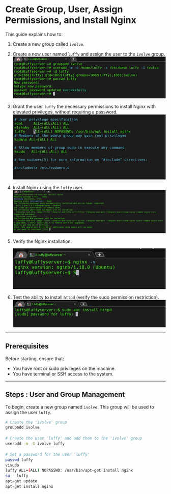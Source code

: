 # Create Group, User, Assign Permissions, and Install Nginx

This guide explains how to:

1. Create a new group called `ivolve`.
2. Create a new user named `luffy` and assign the user to the `ivolve` group.
    ![Create Group and User](1.jpg)
3. Grant the user `luffy` the necessary permissions to install Nginx with elevated privileges, without requiring a password.
    ![Grant Permissions](2.jpg)
4. Install Nginx using the `luffy` user.
    ![Install Nginx](3.jpg)
5. Verify the Nginx installation.
 
   ![Verify Installation](4.JPG)
6. Test the ability to install `httpd` (verify the sudo permission restriction).
        ![Test Permissions](5.JPG)


---

## Prerequisites

Before starting, ensure that:

- You have root or sudo privileges on the machine.
- You have terminal or SSH access to the system.

---

## Steps : User and Group Management

To begin, create a new group named `ivolve`. This group will be used to assign the user `luffy`.

```bash
# Create the 'ivolve' group
groupadd ivolve

# Create the user 'luffy' and add them to the 'ivolve' group
useradd -m -G ivolve luffy

# Set a password for the user 'luffy'
passwd luffy
visudo
luffy ALL=(ALL) NOPASSWD: /usr/bin/apt-get install nginx
su - luffy
apt-get update
apt-get install nginx
